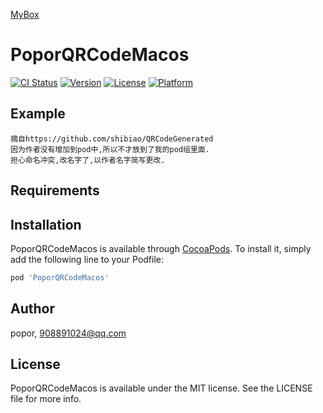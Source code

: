 <a href='https://github.com/popor/mybox'> MyBox </a>

# PoporQRCodeMacos

[![CI Status](https://img.shields.io/travis/popor/PoporQRCodeMacos.svg?style=flat)](https://travis-ci.org/popor/PoporQRCodeMacos)
[![Version](https://img.shields.io/cocoapods/v/PoporQRCodeMacos.svg?style=flat)](https://cocoapods.org/pods/PoporQRCodeMacos)
[![License](https://img.shields.io/cocoapods/l/PoporQRCodeMacos.svg?style=flat)](https://cocoapods.org/pods/PoporQRCodeMacos)
[![Platform](https://img.shields.io/cocoapods/p/PoporQRCodeMacos.svg?style=flat)](https://cocoapods.org/pods/PoporQRCodeMacos)

## Example

```
摘自https://github.com/shibiao/QRCodeGenerated
因为作者没有增加到pod中,所以不才放到了我的pod组里面.
担心命名冲突,改名字了,以作者名字简写更改.

```
## Requirements

## Installation

PoporQRCodeMacos is available through [CocoaPods](https://cocoapods.org). To install
it, simply add the following line to your Podfile:

```ruby
pod 'PoporQRCodeMacos'
```

## Author

popor, 908891024@qq.com

## License

PoporQRCodeMacos is available under the MIT license. See the LICENSE file for more info.

